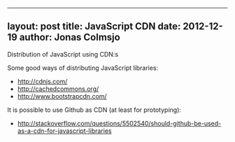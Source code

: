 
---
layout: post
title: JavaScript CDN
date: 2012-12-19
author: Jonas Colmsjo
---

Distribution of JavaScript using CDN:s





Some good ways of distributing JavaScript libraries:
 * http://cdnjs.com/
 * http://cachedcommons.org/
 * http://www.bootstrapcdn.com/
 

It is possible to use Github as CDN (at least for prototyping):
 * http://stackoverflow.com/questions/5502540/should-github-be-used-as-a-cdn-for-javascript-libraries

